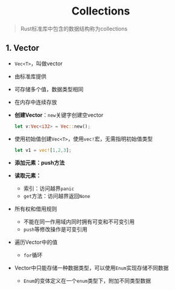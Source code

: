 # <div align = "center">Collections</div>

> Rust标准库中包含的数据结构称为collections

## 1. Vector

* ``Vec<T>``，叫做vector

* 由标准库提供

* 可存储多个值，数据类型相同

* 在内存中连续存放

* **创建Vector**：``new``关键字创建空vector

  ```rust
  let v:Vec<i32> = Vec::new();
  ```

* 使用初始值创建``Vec<T>``，使用``vec!``宏，无需指明初始值类型

  ```rust
  let v1 = vec![1,2,3];
  ```

* **添加元素：push方法**

* **读取元素：**

  * 索引：访问越界``panic``
  * ``get``方法：访问越界返回``None``

* 所有权和借用规则

  * 不能在同一作用域内同时拥有可变和不可变引用
  * ``push``等修改操作是可变引用

* 遍历Vector中的值

  * ``for``循环

* Vector中只能存储一种数据类型，可以使用``Enum``实现存储不同数据

  * ``Enum``的变体定义在一个``enum``类型下，附加不同类型数据

